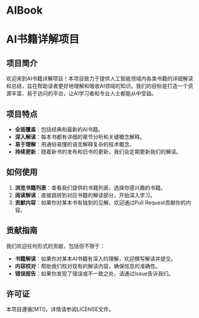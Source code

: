 # AIBook

# AI书籍详解项目

## 项目简介

欢迎来到AI书籍详解项目！本项目致力于提供人工智能领域内各类书籍的详细解读和总结，旨在帮助读者更好地理解和吸收AI领域的知识。我们的目标是打造一个资源丰富、易于访问的平台，让AI学习者和专业人士都能从中受益。

## 项目特点

- **全面覆盖**：包括经典和最新的AI书籍。
- **深入解读**：每本书都有详细的章节分析和关键概念解释。
- **易于理解**：用通俗易懂的语言解释复杂的技术概念。
- **持续更新**：随着新书的发布和旧书的更新，我们会定期更新我们的解读。

## 如何使用

1. **浏览书籍列表**：查看我们提供的书籍列表，选择你感兴趣的书籍。
2. **阅读解读**：直接跳转到对应书籍的解读部分，开始深入学习。
3. **贡献内容**：如果你对某本书有独到的见解，欢迎通过Pull Request贡献你的内容。

## 贡献指南

我们欢迎任何形式的贡献，包括但不限于：

- **书籍解读**：如果你对某本AI书籍有深入的理解，欢迎撰写解读并提交。
- **内容校对**：帮助我们校对现有的解读内容，确保信息的准确性。
- **错误报告**：如果你发现了错误或不一致之处，请通过Issue告诉我们。

## 许可证

本项目遵循[MTI]，详情请参阅LICENSE文件。


